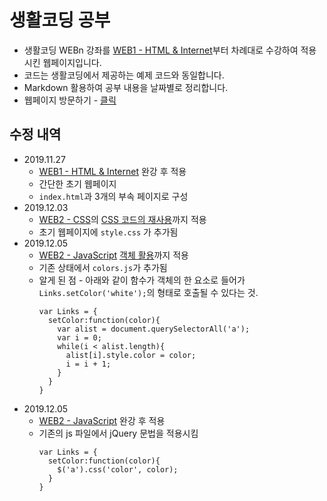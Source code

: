 # 생활코딩 공부
- 생활코딩 WEBn 강좌를 [WEB1 - HTML & Internet](https://opentutorials.org/course/3084)부터 차례대로 수강하여 적용시킨 웹페이지입니다.
- 코드는 생활코딩에서 제공하는 예제 코드와 동일합니다.
- Markdown 활용하여 공부 내용을 날짜별로 정리합니다.
- 웹페이지 방문하기 - [클릭](https://choisohyun.github.io/opentutorials_web1/)
## 수정 내역
- 2019.11.27 
  - [WEB1 - HTML & Internet](https://opentutorials.org/course/3084) 완강 후 적용
  - 간단한 초기 웹페이지
  - `index.html`과 3개의 부속 페이지로 구성
- 2019.12.03 
  - [WEB2 - CSS](https://opentutorials.org/course/3086)의 [CSS 코드의 재사용](https://opentutorials.org/course/3086/18327)까지 적용
  - 초기 웹페이지에 `style.css` 가 추가됨
- 2019.12.05
  - [WEB2 - JavaScript](https://opentutorials.org/course/3085/) [객체 활용](https://opentutorials.org/course/3085/18885)까지 적용
  - 기존 상태에서 `colors.js`가 추가됨
  - 알게 된 점 - 아래와 같이 함수가 객체의 한 요소로 들어가 `Links.setColor('white');`의 형태로 호출될 수 있다는 것.
    ```
    var Links = {
      setColor:function(color){
        var alist = document.querySelectorAll('a');
        var i = 0;
        while(i < alist.length){
          alist[i].style.color = color;
          i = i + 1;
        }
      }
    } 
    ```
- 2019.12.05
  - [WEB2 - JavaScript](https://opentutorials.org/course/3085/) 완강 후 적용
  - 기존의 js 파일에서 jQuery 문법을 적용시킴
    ```
    var Links = {
      setColor:function(color){
        $('a').css('color', color);
      }
    }
    ```
